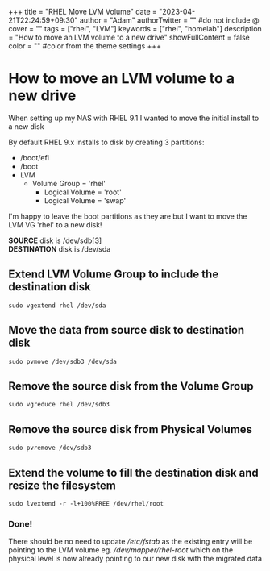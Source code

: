 +++
title = "RHEL Move LVM Volume"
date = "2023-04-21T22:24:59+09:30"
author = "Adam"
authorTwitter = "" #do not include @
cover = ""
tags = ["rhel", "LVM"]
keywords = ["rhel", "homelab"]
description = "How to move an LVM volume to a new drive"
showFullContent = false
color = "" #color from the theme settings
+++

# How to move an LVM volume to a new drive  
When setting up my NAS with RHEL 9.1 I wanted to move the initial install to a new disk  

By default RHEL 9.x installs to disk by creating 3 partitions:  
* /boot/efi
* /boot
* LVM
  * Volume Group = 'rhel'
    * Logical Volume = 'root'
    * Logical Volume = 'swap'  

I'm happy to leave the boot partitions as they are but I want to move the LVM VG 'rhel' to a new disk!

**SOURCE** disk is /dev/sdb[3]  
**DESTINATION** disk is /dev/sda

## Extend LVM Volume Group to include the destination disk
    sudo vgextend rhel /dev/sda 

## Move the data from source disk to destination disk
    sudo pvmove /dev/sdb3 /dev/sda  

## Remove the source disk from the Volume Group
    sudo vgreduce rhel /dev/sdb3

## Remove the source disk from Physical Volumes
    sudo pvremove /dev/sdb3

## Extend the volume to fill the destination disk and resize the filesystem
    sudo lvextend -r -l+100%FREE /dev/rhel/root

### Done!
There should be no need to update */etc/fstab* as the existing entry will be pointing to the LVM volume eg. */dev/mapper/rhel-root* which on the physical level is now already pointing to our new disk with the migrated data
